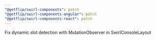 ```yaml
---
"@getflip/swirl-components": patch
"@getflip/swirl-components-angular": patch
"@getflip/swirl-components-react": patch
---
```


Fix dynamic slot detection with MutationObserver in SwirlConsoleLayout
